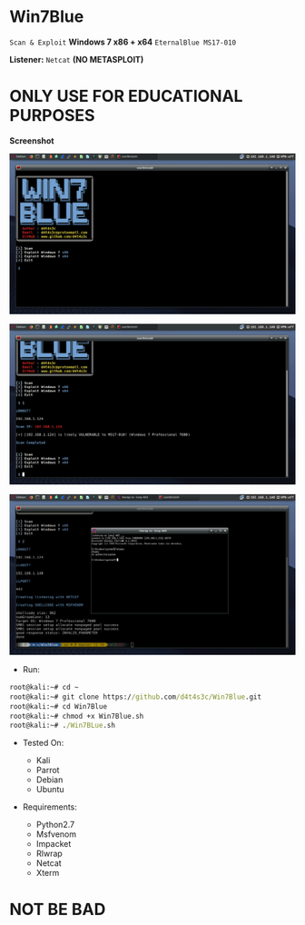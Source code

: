# Win7Blue

`Scan & Exploit` **Windows 7 x86 + x64** `EternalBlue MS17-010`

**Listener:** `Netcat` **(NO METASPLOIT)**

# ONLY USE FOR EDUCATIONAL PURPOSES

**Screenshot**

![](/screenshot/1.png)

![](/screenshot/2.png)

![](/screenshot/3.png)

* Run:

```cmd
root@kali:~# cd ~
root@kali:~# git clone https://github.com/d4t4s3c/Win7Blue.git
root@kali:~# cd Win7Blue
root@kali:~# chmod +x Win7Blue.sh
root@kali:~# ./Win7BLue.sh
```

* Tested On:

  * Kali
  * Parrot
  * Debian
  * Ubuntu
  
* Requirements:
   * Python2.7
   * Msfvenom
   * Impacket
   * Rlwrap
   * Netcat
   * Xterm
   
# NOT BE BAD


